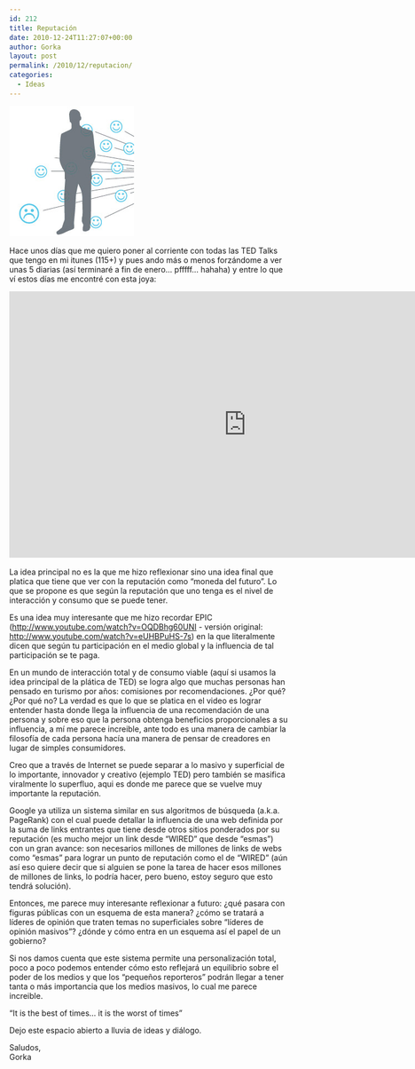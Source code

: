 ```yaml
---
id: 212
title: Reputación
date: 2010-12-24T11:27:07+00:00
author: Gorka
layout: post
permalink: /2010/12/reputacion/
categories:
  - Ideas
---
```

<img style="margin: auto;" src="/public/img/2010/12/reputacion.jpg" alt="Reputación" />

Hace unos días que me quiero poner al corriente con todas las TED Talks que tengo en mi itunes (115+) y pues ando más o menos forzándome a ver unas 5 diarias (así terminaré a fin de enero… pfffff… hahaha) y entre lo que ví estos días me encontré con esta joya:

<p><iframe src="https://embed.ted.com/talks/rachel_botsman_the_case_for_collaborative_consumption" width="854px" height="480px" frameborder="0" scrolling="no" webkitAllowFullScreen mozallowfullscreen allowFullScreen></iframe></p>

La idea principal no es la que me hizo reflexionar sino una idea final que platica que tiene que ver con la reputación como “moneda del futuro”. Lo que se propone es que según la reputación que uno tenga es el nivel de interacción y consumo que se puede tener.

Es una idea muy interesante que me hizo recordar EPIC (http://www.youtube.com/watch?v=OQDBhg60UNI - versión original: http://www.youtube.com/watch?v=eUHBPuHS-7s) en la que literalmente dicen que según tu participación en el medio global y la influencia de tal participación se te paga.

En un mundo de interacción total y de consumo viable (aquí si usamos la idea principal de la plática de TED) se logra algo que muchas personas han pensado en turismo por años: comisiones por recomendaciones. ¿Por qué? ¿Por qué no? La verdad es que lo que se platica en el video es lograr entender hasta donde llega la influencia de una recomendación de una persona y sobre eso que la persona obtenga beneficios proporcionales a su influencia, a mí me parece increible, ante todo es una manera de cambiar la filosofía de cada persona hacía una manera de pensar de creadores en lugar de simples consumidores.

Creo que a través de Internet se puede separar a lo masivo y superficial de lo importante, innovador y creativo (ejemplo TED) pero también se masifica viralmente lo superfluo, aqui es donde me parece que se vuelve muy importante la reputación.

Google ya utiliza un sistema similar en sus algoritmos de búsqueda (a.k.a. PageRank) con el cual puede detallar la influencia de una web definida por la suma de links entrantes que tiene desde otros sitios ponderados por su reputación (es mucho mejor un link desde “WIRED” que desde “esmas”) con un gran avance: son necesarios millones de millones de links de webs como “esmas” para lograr un punto de reputación como el de “WIRED” (aún así eso quiere decir que si alguien se pone la tarea de hacer esos millones de millones de links, lo podría hacer, pero bueno, estoy seguro que esto tendrá solución).

Entonces, me parece muy interesante reflexionar a futuro: ¿qué pasara con figuras públicas con un esquema de esta manera? ¿cómo se tratará a líderes de opinión que traten temas no superficiales sobre “líderes de opinión masivos”? ¿dónde y cómo entra en un esquema así el papel de un gobierno?

Si nos damos cuenta que este sistema permite una personalización total, poco a poco podemos entender cómo esto reflejará un equilibrio sobre el poder de los medios y que los “pequeños reporteros” podrán llegar a tener tanta o más importancia que los medios masivos, lo cual me parece increible.

“It is the best of times… it is the worst of times”

Dejo este espacio abierto a lluvia de ideas y diálogo.

Saludos,<br />
Gorka
